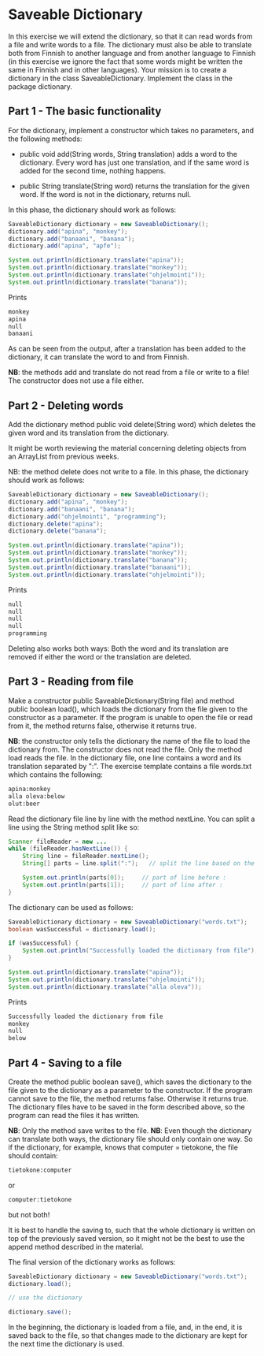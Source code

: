 
# Saveable Dictionary

In this exercise we will extend the dictionary, so that it can read words from a file and write words to a file. The dictionary must also be able to translate both from Finnish to another language and from another language to Finnish (in this exercise we ignore the fact that some words might be written the same in Finnish and in other languages). Your mission is to create a dictionary in the class SaveableDictionary. Implement the class in the package dictionary.

## Part 1 - The basic functionality

For the dictionary, implement a constructor which takes no parameters, and the following methods:

- public void add(String words, String translation) adds a word to the dictionary. Every word has just one translation, and if the same word is added for the second time, nothing happens.

- public String translate(String word) returns the translation for the given word. If the word is not in the dictionary, returns null.

In this phase, the dictionary should work as follows:

```java
SaveableDictionary dictionary = new SaveableDictionary();
dictionary.add("apina", "monkey");
dictionary.add("banaani", "banana");
dictionary.add("apina", "apfe");

System.out.println(dictionary.translate("apina"));
System.out.println(dictionary.translate("monkey"));
System.out.println(dictionary.translate("ohjelmointi"));
System.out.println(dictionary.translate("banana"));
```

Prints

```markdown
monkey
apina
null
banaani
```

As can be seen from the output, after a translation has been added to the dictionary, it can translate the word to and from Finnish.

**NB**: the methods add and translate do not read from a file or write to a file! The constructor does not use a file either.

## Part 2 - Deleting words

Add the dictionary method public void delete(String word) which deletes the given word and its translation from the dictionary.

It might be worth reviewing the material concerning deleting objects from an ArrayList from previous weeks.

NB: the method delete does not write to a file.
In this phase, the dictionary should work as follows:

```java
SaveableDictionary dictionary = new SaveableDictionary();
dictionary.add("apina", "monkey");
dictionary.add("banaani", "banana");
dictionary.add("ohjelmointi", "programming");
dictionary.delete("apina");
dictionary.delete("banana");

System.out.println(dictionary.translate("apina"));
System.out.println(dictionary.translate("monkey"));
System.out.println(dictionary.translate("banana"));
System.out.println(dictionary.translate("banaani"));
System.out.println(dictionary.translate("ohjelmointi"));
```

Prints

```markdown
null
null
null
null
programming
```

Deleting also works both ways: Both the word and its translation are removed if either the word or the translation are deleted.

## Part 3 - Reading from file

Make a constructor public SaveableDictionary(String file) and method public boolean load(), which loads the dictionary from the file given to the constructor as a parameter. If the program is unable to open the file or read from it, the method returns false, otherwise it returns true.

**NB**: the constructor only tells the dictionary the name of the file to load the dictionary from. The constructor does not read the file. Only the method load reads the file.
In the dictionary file, one line contains a word and its translation separated by ":". The exercise template contains a file words.txt which contains the following:

```markdown
apina:monkey
alla oleva:below
olut:beer
```

Read the dictionary file line by line with the method nextLine. You can split a line using the String method split like so:

```java
Scanner fileReader = new ...
while (fileReader.hasNextLine()) {
    String line = fileReader.nextLine();
    String[] parts = line.split(":");   // split the line based on the ':' character

    System.out.println(parts[0]);     // part of line before :
    System.out.println(parts[1]);     // part of line after :
}
```

The dictionary can be used as follows:

```java
SaveableDictionary dictionary = new SaveableDictionary("words.txt");
boolean wasSuccessful = dictionary.load();

if (wasSuccessful) {
    System.out.println("Successfully loaded the dictionary from file");
}

System.out.println(dictionary.translate("apina"));
System.out.println(dictionary.translate("ohjelmointi"));
System.out.println(dictionary.translate("alla oleva"));
```

Prints

```markdown
Successfully loaded the dictionary from file
monkey
null
below
```

## Part 4 - Saving to a file

Create the method public boolean save(), which saves the dictionary to the file given to the dictionary as a parameter to the constructor. If the program cannot save to the file, the method returns false. Otherwise it returns true. The dictionary files have to be saved in the form described above, so the program can read the files it has written.

**NB**: Only the method save writes to the file.
**NB**: Even though the dictionary can translate both ways, the dictionary file should only contain one way. So if the dictionary, for example, knows that computer = tietokone, the file should contain:

```markdown
tietokone:computer
```

or

```markdown
computer:tietokone
```

but not both!

It is best to handle the saving to, such that the whole dictionary is written on top of the previously saved version, so it might not be the best to use the append method described in the material.

The final version of the dictionary works as follows:

```java
SaveableDictionary dictionary = new SaveableDictionary("words.txt");
dictionary.load();

// use the dictionary

dictionary.save();
```

In the beginning, the dictionary is loaded from a file, and, in the end, it is saved back to the file, so that changes made to the dictionary are kept for the next time the dictionary is used.
